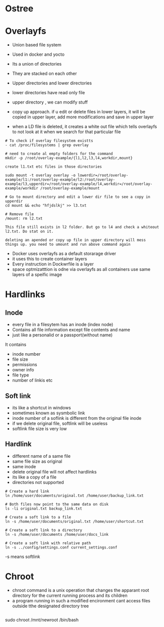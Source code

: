 Ostree
======

# Overlayfs

- Union based file system
- Used in docker and yocto

- Its a union of directories
- They are stacked on each other
- Upper directories and lower directories
- lower directories have read only file
- upper directory , we can modify stuff

- copy up approach. if u edit or delete files in lower layers, it will be copied in upper layer, add more modifications and save in upper layer
- when a LD file is deleted, it creates a white out file which tells overlayfs to not look at it when we search for that particular file


```
# To check if overlay filesystem existts
- cat /proc/filesystems | grep overlay

# need to create al empty folders for the command
mkdir -p /root/overlay-example/{l1,l2,l3,l4,workdir,mount}

create l1.txt etc files in those directories

sudo mount -t overlay overlay -o lowerdir=/root/overlay-example/l1:/root/overlay-example/l2:/root/overlay-example/l3,upperdir=/root/overlay-example/l4,workdir=/root/overlay-example/workdir /root/overlay-example/mount

# Go to mount directory and edit a lower dir file to see a copy in upperdir
cd mount && echo "hfjdslkj" >> l3.txt

# Remove file
/mount: rm l2.txt

This file still exists in l2 folder. But go to l4 and check a whiteout l2.txt. Do stat on it.

deleting an apended or copy up file in upper directory will mess things up. you need to umount and run above command again
```

- Docker uses overlayfs as a default storarage driver
- it uses this to create container layers
- Every instruction in Dockwrfile is a layer
- space optmizatttion is odne via overlayfs as all containers use same layers of a speific image

# Hardlinks

## Inode
- every file in a filesytem has an inode (index node)
- Contains all file information except file contents and name
- just like a personalid or a passport(without name)

It contains
- inode number
- file size
- permissions
- owner info
- file type
- number of linkis etc

## Soft link
- its like a shortcut in windows
- sometimes known as sysmbolic link
- inode number of a soflink is different from the original file inode
- if we delete original file, softlink will be useless
- softlink file size is very low

## Hardlink
- different name of a same file
- same file size as original
- same inode
- delete original file will not affect hardlinks
- its like a copy of a file
- directories not supported

```
# Create a hard link
ln /home/user/documents/original.txt /home/user/backup_link.txt

# Both files now point to the same data on disk
ls -li original.txt backup_link.txt

# Create a soft link to a file
ln -s /home/user/documents/original.txt /home/user/shortcut.txt

# Create a soft link to a directory
ln -s /home/user/documents /home/user/docs_link

# Create a soft link with relative path
ln -s ../config/settings.conf current_settings.conf
```

-s means softlink

# Chroot
- chroot command is a unix operation that changes the apparant root directory for the current running process and its children
- a program running in such a modified encironment cant access files outside tthe designated directory tree

```

```
sudo chroot /mnt/newroot /bin/bash

